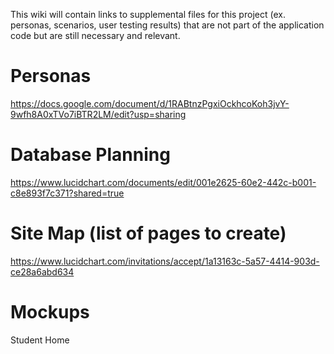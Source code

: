 This wiki will contain links to supplemental files for this project (ex. personas, scenarios, user testing results) that are not part of the application code but are still necessary and relevant.

# Personas
https://docs.google.com/document/d/1RABtnzPgxiOckhcoKoh3jvY-9wfh8A0xTVo7iBTR2LM/edit?usp=sharing

# Database Planning
https://www.lucidchart.com/documents/edit/001e2625-60e2-442c-b001-c8e893f7c371?shared=true

# Site Map (list of pages to create)
https://www.lucidchart.com/invitations/accept/1a13163c-5a57-4414-903d-ce28a6abd634

# Mockups
Student Home
